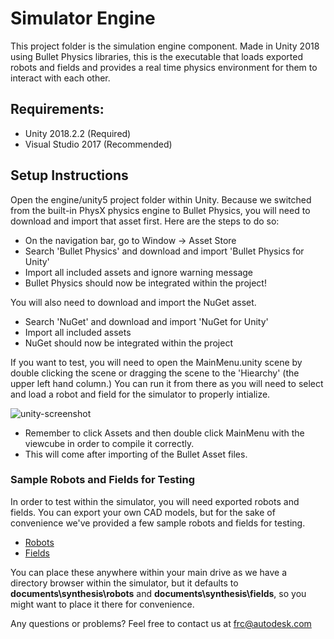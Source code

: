 # Simulator Engine

This project folder is the simulation engine component. Made in Unity 2018 using Bullet Physics libraries, this is the executable that loads exported robots and fields and provides a real time physics environment for them to interact with each other.

## Requirements:
* Unity 2018.2.2 (Required)
* Visual Studio 2017 (Recommended)

## Setup Instructions

Open the engine/unity5 project folder within Unity. Because we switched from the built-in
PhysX physics engine to Bullet Physics, you will need to download and import that asset first. Here
are the steps to do so:
* On the navigation bar, go to Window -> Asset Store
* Search 'Bullet Physics' and download and import 'Bullet Physics for Unity'
* Import all included assets and ignore warning message
* Bullet Physics should now be integrated within the project!

You will also need to download and import the NuGet asset.
* Search 'NuGet' and download and import 'NuGet for Unity'
* Import all included assets
* NuGet should now be integrated within the project

If you want to test, you will need to open the MainMenu.unity scene by double clicking the scene or dragging the scene to the 'Hiearchy' (the upper left hand column.) You can run it from there as you will need to select and load a robot and field for the simulator to properly intialize.

![unity-screenshot](https://user-images.githubusercontent.com/22991715/44364221-42982500-a47b-11e8-96d9-015836ecc307.png)

* Remember to click Assets and then double click MainMenu with the viewcube in order to compile it correctly.
* This will come after importing of the Bullet Asset files.

### Sample Robots and Fields for Testing

In order to test within the simulator, you will need exported robots and fields. You can export your own
CAD models, but for the sake of convenience we've provided a few sample robots and fields for testing.

* [Robots](https://autodesk.box.com/s/9lh1qvtxkurqvv3jlyfy455o5xqf6ts8)
* [Fields](https://autodesk.box.com/s/kx0sv4i7i4pmsl4rpj9gpk03kq6ynz8k)

You can place these anywhere within your main drive as we have a directory browser within the simulator, but it defaults to
**documents\synthesis\robots** and **documents\synthesis\fields**, so you might want to place it there for
convenience.



Any questions or problems? Feel free to contact us at frc@autodesk.com
